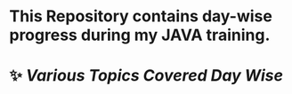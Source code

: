 # This Repository contains day-wise progress during my JAVA training.

#  ✨ *Various Topics Covered Day Wise*
